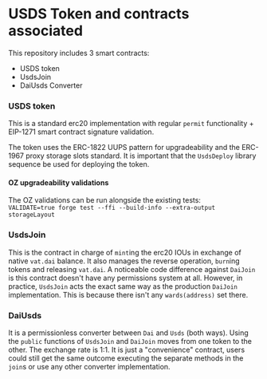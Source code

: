 # USDS Token and contracts associated

This repository includes 3 smart contracts:

- USDS token
- UsdsJoin
- DaiUsds Converter

### USDS token

This is a standard erc20 implementation with regular `permit` functionality + EIP-1271 smart contract signature validation.

The token uses the ERC-1822 UUPS pattern for upgradeability and the ERC-1967 proxy storage slots standard.
It is important that the `UsdsDeploy` library sequence be used for deploying the token.

#### OZ upgradeability validations

The OZ validations can be run alongside the existing tests:  
`VALIDATE=true forge test --ffi --build-info --extra-output storageLayout`

### UsdsJoin

This is the contract in charge of `mint`ing the erc20 IOUs in exchange of native `vat.dai` balance. It also manages the reverse operation, `burn`ing tokens and releasing `vat.dai`.
A noticeable code difference against `DaiJoin` is this contract doesn't have any permissions system at all.
However, in practice, `UsdsJoin` acts the exact same way as the production `DaiJoin` implementation. This is because there isn't any `wards(address)` set there.

### DaiUsds

It is a permissionless converter between `Dai` and `Usds` (both ways). Using the `public` functions of `UsdsJoin` and `DaiJoin` moves from one token to the other. The exchange rate is 1:1.
It is just a "convenience" contract, users could still get the same outcome executing the separate methods in the `join`s or use any other converter implementation.
